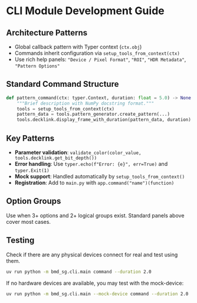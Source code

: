 # CLI Module Development Guide

## Architecture Patterns

- Global callback pattern with Typer context (`ctx.obj`)
- Commands inherit configuration via `setup_tools_from_context(ctx)`
- Use rich help panels: `"Device / Pixel Format"`, `"ROI"`, `"HDR Metadata"`,
  `"Pattern Options"`

## Standard Command Structure

```python
def pattern_command(ctx: typer.Context, duration: float = 5.0) -> None:
    """Brief description with NumPy docstring format."""
    tools = setup_tools_from_context(ctx)
    pattern_data = tools.pattern_generator.create_pattern(...)
    tools.decklink.display_frame_with_duration(pattern_data, duration)
```

## Key Patterns

- **Parameter validation**:
  `validate_color(color_value, tools.decklink.get_bit_depth())`
- **Error handling**: Use `typer.echo(f"Error: {e}", err=True)` and
  `typer.Exit(1)`
- **Mock support**: Handled automatically by `setup_tools_from_context()`
- **Registration**: Add to `main.py` with `app.command("name")(function)`

## Option Groups

Use when 3+ options and 2+ logical groups exist. Standard panels above cover
most cases.

## Testing

Check if there are any physical devices connect for real and test using them.

```bash
uv run python -m bmd_sg.cli.main command --duration 2.0
```

If no hardware devices are available, you may test with the mock-device:

```bash
uv run python -m bmd_sg.cli.main --mock-device command --duration 2.0
```
